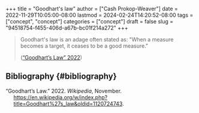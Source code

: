 +++
title = "Goodhart's law"
author = ["Cash Prokop-Weaver"]
date = 2022-11-29T10:05:00-08:00
lastmod = 2024-02-24T14:20:52-08:00
tags = ["concept", "concept"]
categories = ["concept"]
draft = false
slug = "94518754-f455-406d-a67b-bc01f214a272"
+++

> Goodhart's law is an adage often stated as: "When a measure becomes a target, it ceases to be a good measure."
>
> (<a href="#citeproc_bib_item_1">“Goodhart’s Law” 2022</a>)


## Bibliography {#bibliography}

<style>.csl-entry{text-indent: -1.5em; margin-left: 1.5em;}</style><div class="csl-bib-body">
  <div class="csl-entry"><a id="citeproc_bib_item_1"></a>“Goodhart’s Law.” 2022. <i>Wikipedia</i>, November. <a href="https://en.wikipedia.org/w/index.php?title=Goodhart%27s_law&oldid=1120724743">https://en.wikipedia.org/w/index.php?title=Goodhart%27s_law&#38;oldid=1120724743</a>.</div>
</div>
